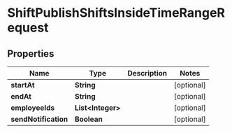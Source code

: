 

# ShiftPublishShiftsInsideTimeRangeRequest


## Properties

| Name | Type | Description | Notes |
|------------ | ------------- | ------------- | -------------|
|**startAt** | **String** |  |  [optional] |
|**endAt** | **String** |  |  [optional] |
|**employeeIds** | **List&lt;Integer&gt;** |  |  [optional] |
|**sendNotification** | **Boolean** |  |  [optional] |



